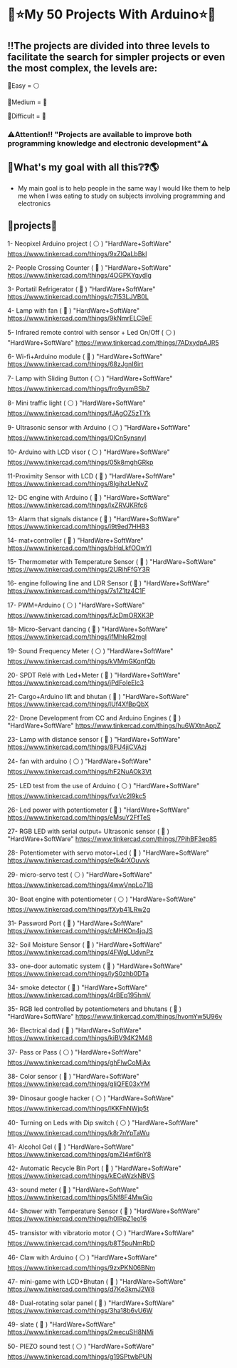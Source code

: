 # 🔧⭐My 50 Projects With Arduino⭐🔧
## ‼️The projects are divided into three levels to facilitate the search for simpler projects or even the most complex, the levels are: 

🔸Easy = ⚪

🔸Medium = 🔵

🔸Difficult = 🔴

### ⚠️Attention!! "Projects are available to improve both programming knowledge and electronic development"⚠️


## 🚀What's my goal with all this❔❓🌎 

+ My main goal is to help people in the same way I would like them to help me when I was eating to study on subjects involving programming and electronics

## 📍projects📡

1- Neopixel Arduino project ( ⚪ ) "HardWare+SoftWare" https://www.tinkercad.com/things/9xZlQaLbBkl

2- People Crossing Counter ( 🔴 ) "HardWare+SoftWare" https://www.tinkercad.com/things/4OGPKYqydIg

3- Portatil Refrigerator ( 🔵 ) "HardWare+SoftWare" https://www.tinkercad.com/things/c7l53LJVB0L

4- Lamp with fan ( 🔵 ) "HardWare+SoftWare" https://www.tinkercad.com/things/9kNmrELC9eF

5- Infrared remote control with sensor + Led On/Off ( ⚪ ) "HardWare+SoftWare" https://www.tinkercad.com/things/7ADxydpAJR5

6- Wi-fi+Arduino module ( 🔵 ) "HardWare+SoftWare" https://www.tinkercad.com/things/68zJgnI6irt

7- Lamp with Sliding Button ( ⚪ ) "HardWare+SoftWare" https://www.tinkercad.com/things/fro9yxmBSb7

8- Mini traffic light ( ⚪ ) "HardWare+SoftWare" https://www.tinkercad.com/things/fJAgOZ5zTYk

9- Ultrasonic sensor with Arduino ( ⚪ ) "HardWare+SoftWare" https://www.tinkercad.com/things/0lCn5ynsnyI

10- Arduino with LCD visor ( ⚪ ) "HardWare+SoftWare" https://www.tinkercad.com/things/05k8mghGRkp

11-Proximity Sensor with LCD ( 🔵 ) "HardWare+SoftWare" https://www.tinkercad.com/things/8IgihzUeNvZ

12- DC engine with Arduino ( 🔵 ) "HardWare+SoftWare" https://www.tinkercad.com/things/lxZRVJKRfc6

13- Alarm that signals distance ( 🔵 ) "HardWare+SoftWare" https://www.tinkercad.com/things/i9t9ed7HHB3

14- mat+controller ( 🔴 ) "HardWare+SoftWare" https://www.tinkercad.com/things/bHqLkfOOwYl

15- Thermometer with Temperature Sensor ( 🔴 ) "HardWare+SoftWare" https://www.tinkercad.com/things/2URihFfGY3R

16- engine following line and LDR Sensor ( 🔴 ) "HardWare+SoftWare" https://www.tinkercad.com/things/7s1Z1tz4C1F

17- PWM+Arduino ( ⚪ ) "HardWare+SoftWare" https://www.tinkercad.com/things/fJcDmORXK3P

18- Micro-Servant dancing ( 🔵 ) "HardWare+SoftWare" https://www.tinkercad.com/things/jfMhleR2mgI

19- Sound Frequency Meter ( ⚪ ) "HardWare+SoftWare" https://www.tinkercad.com/things/kVMmGKqnfQb

20- SPDT Relé with Led+Meter ( 🔵 ) "HardWare+SoftWare" https://www.tinkercad.com/things/jPdFoleElc3

21- Cargo+Arduino lift and bhutan ( 🔴 ) "HardWare+SoftWare" https://www.tinkercad.com/things/lUf4XfBpQbX

22- Drone Development from CC and Arduino Engines ( 🔵 ) "HardWare+SoftWare" https://www.tinkercad.com/things/hu6WXtnAppZ

23- Lamp with distance sensor ( 🔴 ) "HardWare+SoftWare" https://www.tinkercad.com/things/8FU4jiCVAzj

24- fan with arduino ( ⚪ ) "HardWare+SoftWare" https://www.tinkercad.com/things/hF2NuAOk3Vt

25- LED test from the use of Arduino ( ⚪ ) "HardWare+SoftWare" https://www.tinkercad.com/things/fvxVc2l9kc5

26- Led power with potentiometer ( 🔵 ) "HardWare+SoftWare" https://www.tinkercad.com/things/eMsuY2FfTeS

27- RGB LED with serial output+ Ultrasonic sensor ( 🔵 ) "HardWare+SoftWare" https://www.tinkercad.com/things/7PihBF3ep85

28- Potentiometer with servo motor+Led ( 🔵 ) "HardWare+SoftWare" https://www.tinkercad.com/things/e0k4rXOuvvk

29- micro-servo test ( ⚪ ) "HardWare+SoftWare" https://www.tinkercad.com/things/4wwVnpLo71B

30- Boat engine with potentiometer ( ⚪ ) "HardWare+SoftWare" https://www.tinkercad.com/things/fXyb41LRw2g

31- Password Port ( 🔴 ) "HardWare+SoftWare" https://www.tinkercad.com/things/cMHKOn4jqJS

32- Soil Moisture Sensor ( 🔴 ) "HardWare+SoftWare" https://www.tinkercad.com/things/4FWgLUdvnPz

33- one-door automatic system ( 🔵 ) "HardWare+SoftWare" https://www.tinkercad.com/things/lyS0zhb0DTa

34- smoke detector ( 🔴 ) "HardWare+SoftWare" https://www.tinkercad.com/things/4rBEp195hmV

35- RGB led controlled by potentiometers and bhutans ( 🔴 ) "HardWare+SoftWare" https://www.tinkercad.com/things/hvomYw5U96v

36- Electrical dad ( 🔵 ) "HardWare+SoftWare" https://www.tinkercad.com/things/kiBV94K2M48

37- Pass or Pass ( ⚪ ) "HardWare+SoftWare" https://www.tinkercad.com/things/ghFlwCoMjAx

38- Color sensor ( 🔵 ) "HardWare+SoftWare" https://www.tinkercad.com/things/gIiQFE03xYM

39- Dinosaur google hacker ( ⚪ ) "HardWare+SoftWare" https://www.tinkercad.com/things/lKKFhNWjp5t

40- Turning on Leds with Dip switch ( ⚪ ) "HardWare+SoftWare" https://www.tinkercad.com/things/k8r7nYpTaWu

41- Alcohol Gel ( 🔵 ) "HardWare+SoftWare" https://www.tinkercad.com/things/gmZI4wf6nY8

42- Automatic Recycle Bin Port ( 🔵 ) "HardWare+SoftWare" https://www.tinkercad.com/things/kECeWzkNBVS

43- sound meter ( 🔴 ) "HardWare+SoftWare" https://www.tinkercad.com/things/5Nf8F4MwGio

44- Shower with Temperature Sensor ( 🔴 ) "HardWare+SoftWare" https://www.tinkercad.com/things/h0IRpZ1eo16

45- transistor with vibratorio motor ( ⚪ ) "HardWare+SoftWare" https://www.tinkercad.com/things/b8T5puNmRbD

46- Claw with Arduino ( ⚪ ) "HardWare+SoftWare" https://www.tinkercad.com/things/9zxPKN06BNm

47- mini-game with LCD+Bhutan ( 🔴 ) "HardWare+SoftWare" https://www.tinkercad.com/things/d7Ke3kmJ2W8

48- Dual-rotating solar panel ( 🔴 ) "HardWare+SoftWare" https://www.tinkercad.com/things/3ha18b6vU6W

49- slate ( 🔵 ) "HardWare+SoftWare" https://www.tinkercad.com/things/2wecuSH8NMi

50- PIEZO sound test ( ⚪ ) "HardWare+SoftWare" https://www.tinkercad.com/things/g19SPtwbPUN

